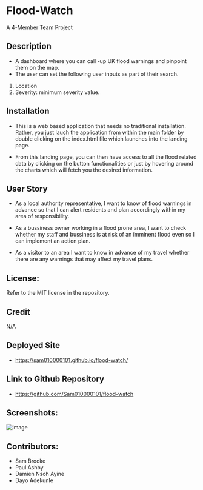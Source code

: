 # Flood-Watch
A 4-Member Team Project

## Description
* A dashboard where you can call -up UK flood warnings and pinpoint them on the map.
* The user can set the following user inputs as part of their search.
1. Location
2. Severity: minimum severity value.

## Installation
* This is a web based application that needs no traditional installation. Rather, you just lauch the application from within the main folder by double clicking on the index.html file which launches into the landing page.

* From this landing page, you can then have access to all the flood related data by clicking on the button functionalities or just by hovering around the  charts which will fetch you the desired information.


## User Story
* As a local authority representative, I want to know of flood warnings in advance so that I can alert residents and plan accordingly within my area of responsibility.

* As a bussiness owner working in a flood prone area, I want to check whether my staff and bussiness is at risk of an imminent flood even so I can implement an action plan.

* As a visitor to an area I want to know in advance of my travel whether there are any warnings that may affect my travel plans.

## License:
Refer to the MIT license in the repository.

## Credit
N/A

## Deployed Site
* https://sam010000101.github.io/flood-watch/

## Link to Github Repository
* https://github.com/Sam010000101/flood-watch

## Screenshots:
![image](https://github.com/Sam010000101/flood-watch/blob/main/assets/images/flood_watch.png)

## Contributors:
* Sam Brooke
* Paul Ashby
* Damien Nsoh Ayine
* Dayo Adekunle
